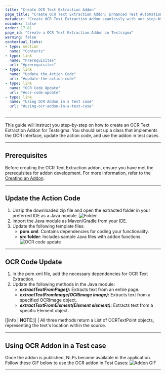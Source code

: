 ```yaml
---
title: "Create OCR Text Extraction Addon"
page_title: "Create OCR Text Extraction Addon: Enhanced Test Automation"
metadesc: "Create OCR Text Extraction Addon seamlessly with our step-by-step guide. Extract text from pages, images, and elements effortlessly. Enhance your testing."
noindex: false
order: 17.81
page_id: "Create a OCR Text Extraction Addon in Testsigma"
warning: false
contextual_links:
- type: section
  name: "Contents"
- type: link
  name: "Prerequisites"
  url: "#prerequisites"
- type: link
  name: "Update the Action Code"
  url: "#update-the-action-code"
- type: link
  name: "OCR Code Update"
  url: "#ocr-code-update"
- type: link
  name: "Using OCR Addon in a Test case"
  url: "#using-ocr-addon-in-a-test-case"
---
```


---

This guide will instruct you step-by-step on how to create an OCR Text Extraction Addon for Testsigma. You should set up a class that implements the OCR interface, update the action code, and use the addon in test cases.

---

## **Prerequisites**

Before creating the OCR Text Extraction addon, ensure you have met the prerequisites for addon development. For more information, refer to the [Creating an Addon](https://testsigma.com/docs/addons/create/).

---

## **Update the Action Code**

1. Unzip the downloaded zip file and open the extracted folder in your preferred IDE as a Java module. ![Folder](https://s3.amazonaws.com/static-docs.testsigma.com/new_images/projects/applications/folder.png)
2. Import the Java module as Maven/Gradle from your IDE.
3. Update the following template files:
    - **pom.xml**: Contains dependencies for coding your functionality.
    - **src folder**: Includes sample Java files with addon functions.
![OCR code update](https://s3.amazonaws.com/static-docs.testsigma.com/new_images/projects/applications/ocr.png)

---

## **OCR Code Update**

1. In the pom.xml file, add the necessary dependencies for OCR Text Extraction.
2. Update the following methods in the Java module:
    - ***extractTextFromPage():*** Extracts text from an entire page.
    - ***extractTextFromImage(OCRImage image):*** Extracts text from a specified OCRImage object.
    - ***extractTextFromElement(Element element):*** Extracts text from a specific Element object.

[[info | **NOTE**:]]
| All three methods return a List of OCRTextPoint objects, representing the text's location within the source.

---

## **Using OCR Addon in a Test case**

Once the addon is published, NLPs become available in the application. Follow these GIF below to use the OCR addon in Test Cases: ![Addon GIF](https://s3.amazonaws.com/static-docs.testsigma.com/new_images/projects/applications/ocr_text_extraction_addon.gif)

---


